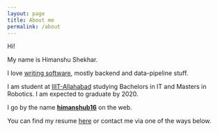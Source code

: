 ```yaml
---
layout: page
title: About me
permalink: /about
---
```


Hi!

My name is Himanshu Shekhar.

I love [writing software](https://github.com/himanshub16), mostly backend and data-pipeline stuff.

I am student at [IIIT-Allahabad](https://iiita.ac.in) studying Bachelors in IT and Masters in Robotics. I am expected to graduate by 2020.

I go by the name [**himanshub16**](https://google.com/search?q=himanshub16) on the web.

You can find my resume [here](https://github.com/himanshub16/resume/raw/master/himanshub16.pdf) or contact me via one of the ways below.

